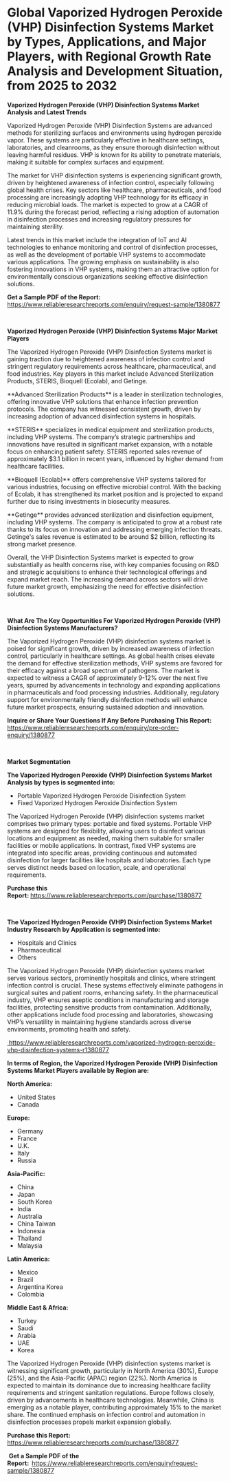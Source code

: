 <p><h1>Global Vaporized Hydrogen Peroxide (VHP) Disinfection Systems Market by Types, Applications, and Major Players, with Regional Growth Rate Analysis and Development Situation, from 2025 to 2032</h1></p><p><strong>Vaporized Hydrogen Peroxide (VHP) Disinfection Systems Market Analysis and Latest Trends</strong></p>
<p><p>Vaporized Hydrogen Peroxide (VHP) Disinfection Systems are advanced methods for sterilizing surfaces and environments using hydrogen peroxide vapor. These systems are particularly effective in healthcare settings, laboratories, and cleanrooms, as they ensure thorough disinfection without leaving harmful residues. VHP is known for its ability to penetrate materials, making it suitable for complex surfaces and equipment.</p><p>The market for VHP disinfection systems is experiencing significant growth, driven by heightened awareness of infection control, especially following global health crises. Key sectors like healthcare, pharmaceuticals, and food processing are increasingly adopting VHP technology for its efficacy in reducing microbial loads. The market is expected to grow at a CAGR of 11.9% during the forecast period, reflecting a rising adoption of automation in disinfection processes and increasing regulatory pressures for maintaining sterility.</p><p>Latest trends in this market include the integration of IoT and AI technologies to enhance monitoring and control of disinfection processes, as well as the development of portable VHP systems to accommodate various applications. The growing emphasis on sustainability is also fostering innovations in VHP systems, making them an attractive option for environmentally conscious organizations seeking effective disinfection solutions.</p></p>
<p><strong>Get a Sample PDF of the Report:&nbsp;</strong> <a href="https://www.reliableresearchreports.com/enquiry/request-sample/1380877?utm_campaign=2738&utm_medium=2&utm_source=Github&utm_content=ia&utm_term=14042025&utm_id=vaporized-hydrogen-peroxide-vhp-disinfection-systems">https://www.reliableresearchreports.com/enquiry/request-sample/1380877</a></p>
<p>&nbsp;</p>
<p><strong>Vaporized Hydrogen Peroxide (VHP) Disinfection Systems Major Market Players</strong></p>
<p><p>The Vaporized Hydrogen Peroxide (VHP) Disinfection Systems market is gaining traction due to heightened awareness of infection control and stringent regulatory requirements across healthcare, pharmaceutical, and food industries. Key players in this market include Advanced Sterilization Products, STERIS, Bioquell (Ecolab), and Getinge.</p><p>**Advanced Sterilization Products** is a leader in sterilization technologies, offering innovative VHP solutions that enhance infection prevention protocols. The company has witnessed consistent growth, driven by increasing adoption of advanced disinfection systems in hospitals.</p><p>**STERIS** specializes in medical equipment and sterilization products, including VHP systems. The company’s strategic partnerships and innovations have resulted in significant market expansion, with a notable focus on enhancing patient safety. STERIS reported sales revenue of approximately $3.1 billion in recent years, influenced by higher demand from healthcare facilities.</p><p>**Bioquell (Ecolab)** offers comprehensive VHP systems tailored for various industries, focusing on effective microbial control. With the backing of Ecolab, it has strengthened its market position and is projected to expand further due to rising investments in biosecurity measures.</p><p>**Getinge** provides advanced sterilization and disinfection equipment, including VHP systems. The company is anticipated to grow at a robust rate thanks to its focus on innovation and addressing emerging infection threats. Getinge's sales revenue is estimated to be around $2 billion, reflecting its strong market presence.</p><p>Overall, the VHP Disinfection Systems market is expected to grow substantially as health concerns rise, with key companies focusing on R&D and strategic acquisitions to enhance their technological offerings and expand market reach. The increasing demand across sectors will drive future market growth, emphasizing the need for effective disinfection solutions.</p></p>
<p>&nbsp;</p>
<p><strong>What Are The Key Opportunities For Vaporized Hydrogen Peroxide (VHP) Disinfection Systems Manufacturers?</strong></p>
<p><p>The Vaporized Hydrogen Peroxide (VHP) disinfection systems market is poised for significant growth, driven by increased awareness of infection control, particularly in healthcare settings. As global health crises elevate the demand for effective sterilization methods, VHP systems are favored for their efficacy against a broad spectrum of pathogens. The market is expected to witness a CAGR of approximately 9-12% over the next five years, spurred by advancements in technology and expanding applications in pharmaceuticals and food processing industries. Additionally, regulatory support for environmentally friendly disinfection methods will enhance future market prospects, ensuring sustained adoption and innovation.</p></p>
<p><strong>Inquire or Share Your Questions If Any Before Purchasing This Report:</strong> <a href="https://www.reliableresearchreports.com/enquiry/pre-order-enquiry/1380877?utm_campaign=2738&utm_medium=2&utm_source=Github&utm_content=ia&utm_term=14042025&utm_id=vaporized-hydrogen-peroxide-vhp-disinfection-systems">https://www.reliableresearchreports.com/enquiry/pre-order-enquiry/1380877</a></p>
<p>&nbsp;</p>
<p><strong>Market Segmentation</strong></p>
<p><strong>The Vaporized Hydrogen Peroxide (VHP) Disinfection Systems Market Analysis by types is segmented into:</strong></p>
<p><ul><li>Portable Vaporized Hydrogen Peroxide Disinfection System</li><li>Fixed Vaporized Hydrogen Peroxide Disinfection System</li></ul></p>
<p><p>The Vaporized Hydrogen Peroxide (VHP) disinfection systems market comprises two primary types: portable and fixed systems. Portable VHP systems are designed for flexibility, allowing users to disinfect various locations and equipment as needed, making them suitable for smaller facilities or mobile applications. In contrast, fixed VHP systems are integrated into specific areas, providing continuous and automated disinfection for larger facilities like hospitals and laboratories. Each type serves distinct needs based on location, scale, and operational requirements.</p></p>
<p><strong>Purchase this Report:&nbsp;</strong><a href="https://www.reliableresearchreports.com/purchase/1380877?utm_campaign=2738&utm_medium=2&utm_source=Github&utm_content=ia&utm_term=14042025&utm_id=vaporized-hydrogen-peroxide-vhp-disinfection-systems">https://www.reliableresearchreports.com/purchase/1380877</a></p>
<p>&nbsp;</p>
<p><strong>The Vaporized Hydrogen Peroxide (VHP) Disinfection Systems Market Industry Research by Application is segmented into:</strong></p>
<p><ul><li>Hospitals and Clinics</li><li>Pharmaceutical</li><li>Others</li></ul></p>
<p><p>The Vaporized Hydrogen Peroxide (VHP) disinfection systems market serves various sectors, prominently hospitals and clinics, where stringent infection control is crucial. These systems effectively eliminate pathogens in surgical suites and patient rooms, enhancing safety. In the pharmaceutical industry, VHP ensures aseptic conditions in manufacturing and storage facilities, protecting sensitive products from contamination. Additionally, other applications include food processing and laboratories, showcasing VHP’s versatility in maintaining hygiene standards across diverse environments, promoting health and safety.</p></p>
<p><a href="https://www.reliableresearchreports.com/vaporized-hydrogen-peroxide-vhp-disinfection-systems-r1380877?utm_campaign=2738&utm_medium=2&utm_source=Github&utm_content=ia&utm_term=14042025&utm_id=vaporized-hydrogen-peroxide-vhp-disinfection-systems">&nbsp;https://www.reliableresearchreports.com/vaporized-hydrogen-peroxide-vhp-disinfection-systems-r1380877</a></p>
<p><strong>In terms of Region, the Vaporized Hydrogen Peroxide (VHP) Disinfection Systems Market Players available by Region are:</strong></p>
<p>
    <p> <strong> North America: </strong>
        <ul>
            <li>United States</li>
            <li>Canada</li>
        </ul>
        </p> 
    <p> <strong> Europe: </strong>
        <ul>
            <li>Germany</li>
            <li>France</li>
            <li>U.K.</li>
            <li>Italy</li>
            <li>Russia</li>
        </ul>
        </p> 
    <p> <strong> Asia-Pacific: </strong>
        <ul>
            <li>China</li>
            <li>Japan</li>
            <li>South Korea</li>
            <li>India</li>
            <li>Australia</li>
            <li>China Taiwan</li>
            <li>Indonesia</li>
            <li>Thailand</li>
            <li>Malaysia</li>
        </ul>
        </p> 
    <p> <strong> Latin America: </strong>
        <ul>
            <li>Mexico</li>
            <li>Brazil</li>
            <li>Argentina Korea</li>
            <li>Colombia</li>
        </ul>
        </p> 
    <p> <strong> Middle East & Africa: </strong>
        <ul>
            <li>Turkey</li>
            <li>Saudi</li>
            <li>Arabia</li>
            <li>UAE</li>
            <li>Korea</li>
        </ul>
    </p>
    </p>
<p><p>The Vaporized Hydrogen Peroxide (VHP) disinfection systems market is witnessing significant growth, particularly in North America (30%), Europe (25%), and the Asia-Pacific (APAC) region (22%). North America is expected to maintain its dominance due to increasing healthcare facility requirements and stringent sanitation regulations. Europe follows closely, driven by advancements in healthcare technologies. Meanwhile, China is emerging as a notable player, contributing approximately 15% to the market share. The continued emphasis on infection control and automation in disinfection processes propels market expansion globally.</p></p>
<p><strong>Purchase this Report: </strong><a href="https://www.reliableresearchreports.com/purchase/1380877?utm_campaign=2738&utm_medium=2&utm_source=Github&utm_content=ia&utm_term=14042025&utm_id=vaporized-hydrogen-peroxide-vhp-disinfection-systems">https://www.reliableresearchreports.com/purchase/1380877</a></p>
<p>&nbsp;<strong>Get a Sample PDF of the Report:&nbsp;&nbsp;</strong><a href="https://www.reliableresearchreports.com/enquiry/request-sample/1380877?utm_campaign=2738&utm_medium=2&utm_source=Github&utm_content=ia&utm_term=14042025&utm_id=vaporized-hydrogen-peroxide-vhp-disinfection-systems">https://www.reliableresearchreports.com/enquiry/request-sample/1380877</a></p>
<p><strong></strong></p>
<p><p></p><p></p><p></p></p>